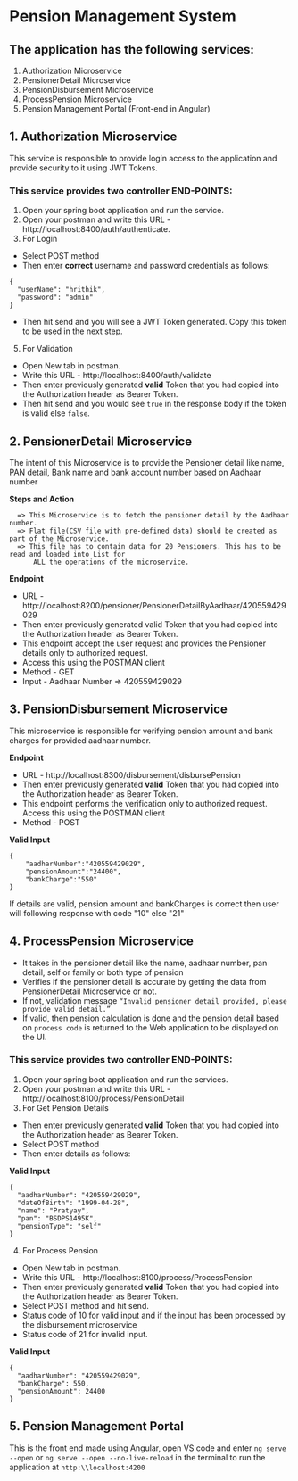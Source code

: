 # Pension Management System

## The application has the following services:

1. Authorization Microservice
2. PensionerDetail Microservice
3. PensionDisbursement Microservice
4. ProcessPension  Microservice
6. Pension Management Portal (Front-end in Angular)

## 1. Authorization Microservice
This service is responsible to provide login access to the application and provide security to it using JWT Tokens.

### This service provides two controller END-POINTS:

1. Open your spring boot application and run the service.
2. Open your postman and write this URL - http://localhost:8400/auth/authenticate.
3. For Login
* Select POST method
* Then enter **correct** username and password credentials as follows:

```
{
  "userName": "hrithik",
  "password": "admin"
}
```

* Then hit send and you will see a JWT Token generated. Copy this token to be used in the next step.

5. For Validation
* Open New tab in postman.
* Write this URL - http://localhost:8400/auth/validate
* Then enter previously generated **valid** Token that you had copied into the Authorization header as Bearer Token.
* Then hit send and you would see `true` in the response body if the token is valid else `false`.

## 2. PensionerDetail Microservice
The intent of this Microservice is to provide the Pensioner detail like name, PAN detail, Bank name and bank account number based on Aadhaar number
    
   **Steps and Action**
   
      => This Microservice is to fetch the pensioner detail by the Aadhaar number.
      => Flat file(CSV file with pre-defined data) should be created as part of the Microservice. 
      => This file has to contain data for 20 Pensioners. This has to be read and loaded into List for
          ALL the operations of the microservice.
      
   **Endpoint**
   
   * URL - http://localhost:8200/pensioner/PensionerDetailByAadhaar/420559429029
   * Then enter previously generated valid Token that you had copied into the Authorization header as Bearer Token.
   * This endpoint accept the user request and provides the Pensioner details only to authorized request.
   * Access this using the POSTMAN client
   * Method - GET
   * Input - Aadhaar Number => 420559429029
      
## 3. PensionDisbursement Microservice
This microservice is responsible for verifying pension amount and bank charges for provided aadhaar number.

  **Endpoint**
  
   * URL - http://localhost:8300/disbursement/disbursePension
   * Then enter previously generated **valid** Token that you had copied into the Authorization header as Bearer Token.
   * This endpoint performs the verification only to authorized request. Access this using the POSTMAN client    
   * Method - POST

  **Valid Input**
```
{
    "aadharNumber":"420559429029",
    "pensionAmount":"24400",
    "bankCharge":"550"
}
```
If details are valid, pension amount and bankCharges is correct then user will following response with code "10" else "21"
     
## 4. ProcessPension  Microservice
* It takes in the pensioner detail like the name, aadhaar number, pan detail, self or family or both type of pension
* Verifies if the pensioner detail is accurate by getting the data from PensionerDetail Microservice or not. 
* If not, validation message `“Invalid pensioner detail provided, please provide valid detail.”`
* If valid, then pension calculation is done and the pension detail based on `process code` is returned to the Web application to be displayed on the UI.

### This service provides two controller END-POINTS:

1. Open your spring boot application and run the services.
2. Open your postman and write this URL - http://localhost:8100/process/PensionDetail
3. For Get Pension Details
* Then enter previously generated **valid** Token that you had copied into the Authorization header as Bearer Token.
* Select POST method
* Then enter details as follows:

**Valid Input**
```
{
  "aadharNumber": "420559429029",
  "dateOfBirth": "1999-04-28",
  "name": "Pratyay",
  "pan": "BSDPS1495K",
  "pensionType": "self"
}
```

4. For Process Pension
* Open New tab in postman.
* Write this URL - http://localhost:8100/process/ProcessPension
* Then enter previously generated **valid** Token that you had copied into the Authorization header as Bearer Token.
* Select POST method and hit send.
* Status code of 10 for valid input and if the input has been processed by the disbursement microservice
* Status code of 21 for invalid input.

**Valid Input**

```
{
  "aadharNumber": "420559429029",
  "bankCharge": 550,
  "pensionAmount": 24400
}
```

## 5. Pension Management Portal

This is the front end made using Angular, open VS code and enter `ng serve --open` or `ng serve --open --no-live-reload` in the terminal to run the application at `http:\\localhost:4200`
